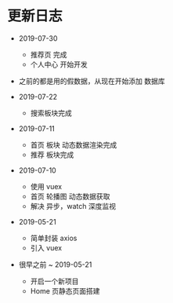 # 更新日志

- 2019-07-30
    - 推荐页 完成
    - 个人中心 开始开发

- 之前的都是用的假数据，从现在开始添加 数据库
- 2019-07-22
    - 搜索板块完成
- 2019-07-11
    - 首页 板块 动态数据渲染完成
    - 推荐 板块完成
- 2019-07-10
    - 使用 vuex
    - 首页 轮播图 动态数据获取
    - 解决 异步，watch 深度监视

- 2019-05-21
    - 简单封装 axios
    - 引入 vuex

- 很早之前 ~ 2019-05-21
    - 开启一个新项目
    - Home 页静态页面搭建